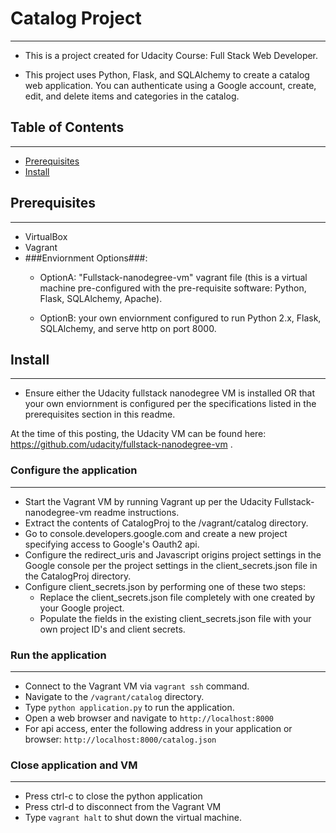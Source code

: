 # Catalog Project
----------------------
- This is a project created for Udacity Course: Full Stack Web Developer.

- This project uses Python, Flask, and SQLAlchemy to create a catalog web application.  You can authenticate using a Google account, create, edit, and delete items and categories in the catalog.  


## Table of Contents
-------------------
- [Prerequisites](#prerequisites)
- [Install](#install)


## Prerequisites
---------------
- VirtualBox
- Vagrant
- ###Enviornment Options###:
	- OptionA: "Fullstack-nanodegree-vm" vagrant file (this is a virtual machine pre-configured with the pre-requisite software: Python, Flask, SQLAlchemy, Apache).

	- OptionB: your own enviornment configured to run Python 2.x, Flask, SQLAlchemy, and serve http on port 8000. 


## Install
---------
- Ensure either the Udacity fullstack nanodegree VM is installed OR that your own enviornment is configured per the specifications listed in the prerequisites section in this readme.  

At the time of this posting, the Udacity VM can be found here: https://github.com/udacity/fullstack-nanodegree-vm .


### Configure the application
----------------------------
- Start the Vagrant VM by running Vagrant up per the Udacity Fullstack-nanodegree-vm readme instructions.
- Extract the contents of CatalogProj to the /vagrant/catalog directory.
- Go to console.developers.google.com and create a new project specifying access to Google's Oauth2 api. 
- Configure the redirect_uris and Javascript origins project settings in the Google console per the project settings in the client_secrets.json file in the CatalogProj directory. 
- Configure client_secrets.json by performing one of these two steps: 
	- Replace the client_secrets.json file completely with one created by your Google project.
	- Populate the fields in the existing client_secrets.json file with your own project ID's and client secrets. 


### Run the application
----------------------
- Connect to the Vagrant VM via ```vagrant ssh``` command.
- Navigate to the ```/vagrant/catalog``` directory.
- Type ```python application.py``` to run the application. 
- Open a web browser and navigate to ```http://localhost:8000```
- For api access, enter the following address in your application or browser: ```http://localhost:8000/catalog.json```


### Close application and VM
---------------------------
- Press ctrl-c to close the python application
- Press ctrl-d to disconnect from the Vagrant VM
- Type ``` vagrant halt ``` to shut down the virtual machine.